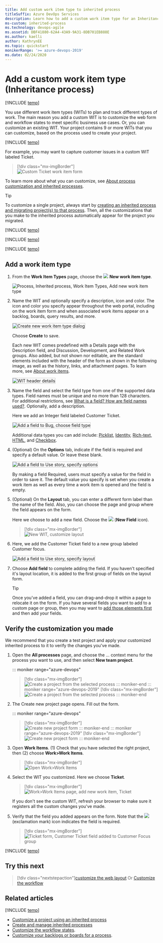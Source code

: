 ```yaml
---
title: Add custom work item type to inherited process
titleSuffix: Azure DevOps Services
description: Learn how to add a custom work item type for an Inheritance process model and apply it to a project.  
ms-custom: inherited-process
ms.technology: devops-agile
ms.assetid: DBF41880-62A4-43A9-9A31-8DB701EB888E
ms.author: kaelli
author: KathrynEE
ms.topic: quickstart
monikerRange: '>= azure-devops-2019'
ms.date: 02/24/2020
---
```


# Add a custom work item type (Inheritance process)

[!INCLUDE [temp](../../../boards/includes/version-vsts-plus-azdevserver-2019.md)]

You use different work item types (WITs) to plan and track different types of work. The main reason you add a custom WIT is to customize the web form and workflow states to meet specific business use cases. Or, you can customize an existing WIT. Your project contains 9 or more WITs that you can customize, based on the process used to create your project.

[!INCLUDE [temp](../includes/note-on-prem-link.md)]

For example, you may want to capture customer issues in a custom WIT labeled Ticket.

> [!div class="mx-imgBorder"]  
> ![Custom Ticket work item form](media/process/custom-wit-new-ticket-form.png)

To learn more about what you can customize, see [About process customization and inherited processes](inheritance-process-model.md).

> [!TIP]  
> To customize a single project, always start by [creating an inherited process and migrating project(s) to that process](manage-process.md). Then, all the customizations that you make to the inherited process automatically appear for the project you migrated.

[!INCLUDE [temp](../includes/process-prerequisites.md)]

[!INCLUDE [temp](../includes/open-process-admin-context-ts.md)]

[!INCLUDE [temp](../includes/create-inherited-process.md)]

<a id="add-wit"> </a>

## Add a work item type

1.  From the **Work Item Types** page, choose the ![ ](../../../media/icons/blue-add-icon.png) **New work item type**.

    ![Process, Inherited process, Work Item Types, Add new work item type](media/process/cpwit-add-new-wit.png)

1.  Name the WIT and optionally specify a description, icon and color. The icon and color you specify appear throughout the web portal, including on the work item form and when associated work items appear on a backlog, boards, query results, and more.

    <img src="media/process/cwit-create-wit-ticket.png" alt="Create new work item type dialog" style="border: 1px solid #C3C3C3;" />

    Choose **Create** to save.

    Each new WIT comes predefined with a Details page with the Description field, and Discussion, Development, and Related Work groups. Also added, but not shown nor editable, are the standard elements included with the header of the form as shown in the following image, as well as the history, links, and attachment pages. To learn more, see [About work items](../../../boards/work-items/about-work-items.md).

    <img src="media/process/weblayout-system-controls-details-page.png" alt="WIT header details" style="border: 1px solid #C3C3C3;" />

1.  Name the field and select the field type from one of the supported data types. Field names must be unique and no more than 128 characters. For additional restrictions, see [What is a field? How are field names used?](inheritance-process-model.md#field-reference). Optionally, add a description.

    Here we add an Integer field labeled Customer Ticket.

    <img src="media/process/cpfield-add-field-to-bug-type-integer-up1.png" alt="Add a field to Bug, choose field type" style="border: 1px solid #C3C3C3;" />

    Additional data types you can add include: [Picklist](customize-process-field.md#pick-list), [Identity](customize-process-field.md#identity), [Rich-text, HTML](customize-process-field.md#html), and [Checkbox](customize-process-field.md#boolean-field).  
    <a id="options"> </a>

1.  (Optional) On the **Options** tab, indicate if the field is required and specify a default value. Or leave these blank.

    <img src="media/process/cpfield-bug-customer-ticket-options.png" alt="Add a field to Use story, specify options" style="border: 1px solid #C3C3C3;" />

    By making a field Required, users must specify a value for the field in order to save it. The default value you specify is set when you create a work item as well as every time a work item is opened and the field is empty.

    <a id="layout"> </a>

1.  (Optional) On the **Layout** tab, you can enter a different form label than the name of the field. Also, you can choose the page and group where the field appears on the form.

    Here we choose to add a new field. Choose the ![ ](media/process/new-field-icon.png) (**New Field** icon).

    > [!div class="mx-imgBorder"]  
    > ![New WIT, customize layout](media/process/cpwit-new-ticket-define.png)

1.  Here, we add the Customer Ticket field to a new group labeled Customer focus.

    <img src="media/process/cpfield-customer-ticket-layout.png" alt="Add a field to Use story, specify layout" style="border: 1px solid #C3C3C3;" />

1.  Choose **Add field** to complete adding the field. If you haven't specified it's layout location, it is added to the first group of fields on the layout form.

    > [!TIP]  
    > Once you've added a field, you can drag-and-drop it within a page to relocate it on the form. If you have several fields you want to add to a custom page or group, then you may want to [add those elements first](customize-process-form.md) and then add your fields.

## Verify the customization you made

We recommend that you create a test project and apply your customized inherited process to it to verify the changes you've made.

1.  Open the **All processes** page, and choose the &hellip; context menu for the process you want to use, and then select **New team project**.

    ::: moniker range="azure-devops"

    > [!div class="mx-imgBorder"]  
    > ![Create a project from the selected process](media/process/new-team-project-from-inherited-process-menu.png)
    > ::: moniker-end
    > ::: moniker range="azure-devops-2019"
    > [!div class="mx-imgBorder"]  
    > ![Create a project from the selected process](media/process/add-new-team-project.png)
    > ::: moniker-end

1.  The Create new project page opens. Fill out the form.

    ::: moniker range="azure-devops"

    > [!div class="mx-imgBorder"]  
    > ![Create new project form](media/process/create-test-project-sprint166.png)
    > ::: moniker-end
    > ::: moniker range="azure-devops-2019"
    > [!div class="mx-imgBorder"]  
    > ![Create new project form](media/process/create-test-project.png)
    > ::: moniker-end

1.  Open **Work Items**. (1) Check that you have selected the right project, then (2) choose **Work>Work Items**.

    > [!div class="mx-imgBorder"]  
    > ![Open Work>Work Items](../../../boards/work-items/media/view-add/open-work-items-agile.png)

1.  Select the WIT you customized. Here we choose **Ticket**.

    > [!div class="mx-imgBorder"]  
    > ![Work>Work Items page, add new work item, Ticket](media/process/add-custom-wit-verify-ticket.png)

    If you don't see the custom WIT, refresh your browser to make sure it registers all the custom changes you've made.

1.  Verify that the field you added appears on the form. Note that the ![ ](../../../media/icons/required-icon.png) (exclamation mark) icon indicates the field is required.

    > [!div class="mx-imgBorder"]  
    > ![Ticket form, Customer Ticket field added to Customer Focus group](media/process/add-custom-field-verify-ticket-form.png)

[!INCLUDE [temp](../includes/change-project-to-inherited-process.md)]

## Try this next

> [!div class="nextstepaction"][customize the web layout](customize-process-form.md)
> Or
> [Customize the workflow](customize-process-workflow.md)

## Related articles

[!INCLUDE [temp](../includes/note-audit-log-support-process.md)]

- [Customize a project using an inherited process](customize-process.md)
- [Create and manage inherited processes](manage-process.md)
- [Customize the workflow states](customize-process-workflow.md).
- [Customize your backlogs or boards for a process](customize-process-backlogs-boards.md).
